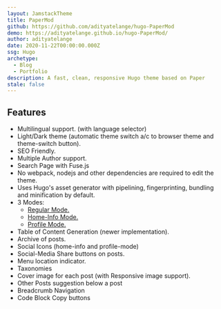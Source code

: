 ```yaml
---
layout: JamstackTheme
title: PaperMod
github: https://github.com/adityatelange/hugo-PaperMod
demo: https://adityatelange.github.io/hugo-PaperMod/
author: adityatelange
date: 2020-11-22T00:00:00.000Z
ssg: Hugo
archetype:
  - Blog
  - Portfolio
description: A fast, clean, responsive Hugo theme based on Paper
stale: false
---
```


## Features

- Multilingual support. (with language selector)
- Light/Dark theme (automatic theme switch a/c to browser theme and theme-switch button).
- SEO Friendly.
- Multiple Author support.
- Search Page with Fuse.js
- No webpack, nodejs and other dependencies are required to edit the theme.
- Uses Hugo's asset generator with pipelining, fingerprinting, bundling and minification by default.
- 3 Modes:
  - [Regular Mode.](https://github.com/adityatelange/hugo-PaperMod/wiki/Features#regular-mode-default-mode)
  - [Home-Info Mode.](https://github.com/adityatelange/hugo-PaperMod/wiki/Features#home-info-mode)
  - [Profile Mode.](https://github.com/adityatelange/hugo-PaperMod/wiki/Features#profile-mode)
- Table of Content Generation (newer implementation).
- Archive of posts.
- Social Icons (home-info and profile-mode)
- Social-Media Share buttons on posts.
- Menu location indicator.
- Taxonomies
- Cover image for each post (with Responsive image support).
- Other Posts suggestion below a post
- Breadcrumb Navigation
- Code Block Copy buttons
